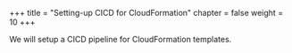 +++
title = "Setting-up CICD for CloudFormation"
chapter = false
weight = 10
+++

We will setup a CICD pipeline for CloudFormation templates.